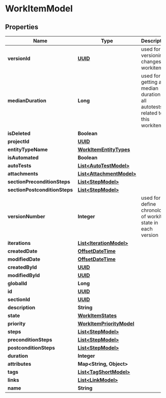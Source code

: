 # WorkItemModel

## Properties
Name | Type | Description | Notes
------------ | ------------- | ------------- | -------------
**versionId** | [**UUID**](UUID.md) | used for versioning changes in workitem |  [optional]
**medianDuration** | **Long** | used for getting a median duration of all autotests related to this workitem |  [optional]
**isDeleted** | **Boolean** |  |  [optional]
**projectId** | [**UUID**](UUID.md) |  |  [optional]
**entityTypeName** | [**WorkItemEntityTypes**](WorkItemEntityTypes.md) |  | 
**isAutomated** | **Boolean** |  |  [optional]
**autoTests** | [**List&lt;AutoTestModel&gt;**](AutoTestModel.md) |  |  [optional]
**attachments** | [**List&lt;AttachmentModel&gt;**](AttachmentModel.md) |  |  [optional]
**sectionPreconditionSteps** | [**List&lt;StepModel&gt;**](StepModel.md) |  |  [optional]
**sectionPostconditionSteps** | [**List&lt;StepModel&gt;**](StepModel.md) |  |  [optional]
**versionNumber** | **Integer** | used for define chronology of workitem state in each version |  [optional]
**iterations** | [**List&lt;IterationModel&gt;**](IterationModel.md) |  |  [optional]
**createdDate** | [**OffsetDateTime**](OffsetDateTime.md) |  |  [optional]
**modifiedDate** | [**OffsetDateTime**](OffsetDateTime.md) |  |  [optional]
**createdById** | [**UUID**](UUID.md) |  |  [optional]
**modifiedById** | [**UUID**](UUID.md) |  |  [optional]
**globalId** | **Long** |  |  [optional]
**id** | [**UUID**](UUID.md) |  |  [optional]
**sectionId** | [**UUID**](UUID.md) |  |  [optional]
**description** | **String** |  |  [optional]
**state** | [**WorkItemStates**](WorkItemStates.md) |  | 
**priority** | [**WorkItemPriorityModel**](WorkItemPriorityModel.md) |  | 
**steps** | [**List&lt;StepModel&gt;**](StepModel.md) |  | 
**preconditionSteps** | [**List&lt;StepModel&gt;**](StepModel.md) |  | 
**postconditionSteps** | [**List&lt;StepModel&gt;**](StepModel.md) |  | 
**duration** | **Integer** |  |  [optional]
**attributes** | **Map&lt;String, Object&gt;** |  | 
**tags** | [**List&lt;TagShortModel&gt;**](TagShortModel.md) |  | 
**links** | [**List&lt;LinkModel&gt;**](LinkModel.md) |  | 
**name** | **String** |  | 
